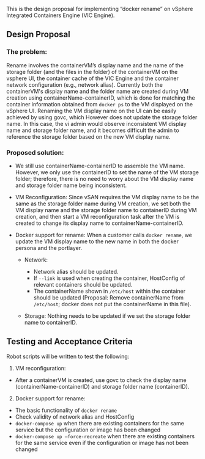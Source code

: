 This is the design proposal for implementing “docker rename” on vSphere Integrated Containers Engine (VIC Engine).

## Design Proposal

### The problem:

Rename involves the containerVM’s display name and the name of the storage folder (and the files in the folder) of the containerVM on the vsphere UI, the container cache of the VIC Engine and the container network configuration (e.g., network alias). Currently both the containerVM's display name and the folder name are created during VM creation using containerName-containerID, which is done for matching the container information obtained from `docker ps` to the VM displayed on the vSphere UI. Renaming the VM display name on the UI can be easily achieved by using govc, which However does not update the storage folder name. In this case, the vi admin would observe inconsistent VM display name and storage folder name, and it becomes difficult the admin to reference the storage folder based on the new VM display name.

### Proposed solution:

- We still use containerName-containerID to assemble the VM name. However, we only use the containerID to set the name of the VM storage folder; therefore, there is no need to worry about the VM display name and storage folder name being inconsistent. 

- VM Reconfiguration: Since vSAN requires the VM display name to be the same as the storage folder name during VM creation, we set both the VM display name and the storage folder name to containerID during VM creation, and then start a VM reconfiguration task after the VM is created to change its display name to containerName-containerID. 

- Docker support for rename: When a customer calls `docker rename`, we update the VM display name to the new name in both the docker persona and the portlayer. 

  - Network: 

    - Network alias should be updated.
    - If `--link` is used when creating the container, HostConfig of relevant containers should be updated.
    - The containerName shown in `/etc/host` within the container should be updated (Proposal: Remove containerName from `/etc/host`; docker does not put the containerName in this file).
  
  - Storage: Nothing needs to be updated if we set the storage folder name to containerID.
  
## Testing and Acceptance Criteria

Robot scripts will be written to test the following:

1. VM reconfiguration:
  - After a containerVM is created, use govc to check the display name (containerName-containerID) and storage folder name (containerID).

2. Docker support for rename:
  - The basic functionality of `docker rename`
  - Check validity of network alias and HostConfig 
  - `docker-compose up` when there are existing containers for the same service but the configuration or image has been changed
  - `docker-compose up –force-recreate` when there are existing containers for the same service even if the configuration or image has not been changed
